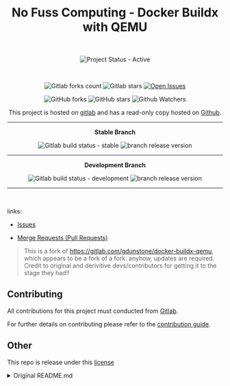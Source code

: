 <div align="center" width="100%">


# No Fuss Computing - Docker Buildx with QEMU

<br>

![Project Status - Active](https://img.shields.io/badge/Project%20Status-Active-green?logo=gitlab&style=plastic) 

<br>

![Gitlab forks count](https://img.shields.io/badge/dynamic/json?label=Forks&query=%24.forks_count&url=https%3A%2F%2Fgitlab.com%2Fapi%2Fv4%2Fprojects%2F45926238%2F&color=ff782e&logo=gitlab&style=plastic) ![Gitlab stars](https://img.shields.io/badge/dynamic/json?label=Stars&query=%24.star_count&url=https%3A%2F%2Fgitlab.com%2Fapi%2Fv4%2Fprojects%2F45926238%2F&color=ff782e&logo=gitlab&style=plastic) [![Open Issues](https://img.shields.io/badge/dynamic/json?color=ff782e&logo=gitlab&style=plastic&label=Open%20Issues&query=%24.statistics.counts.opened&url=https%3A%2F%2Fgitlab.com%2Fapi%2Fv4%2Fprojects%2F45926238%2Fissues_statistics)](https://gitlab.com/nofusscomputing/projects/docker-buildx-qemu/-/issues)



![GitHub forks](https://img.shields.io/github/forks/NofussComputing/docker-buildx-qemu?logo=github&style=plastic&color=000000&labell=Forks) ![GitHub stars](https://img.shields.io/github/stars/NofussComputing/docker-buildx-qemu?color=000000&logo=github&style=plastic) ![Github Watchers](https://img.shields.io/github/watchers/NofussComputing/docker-buildx-qemu?color=000000&label=Watchers&logo=github&style=plastic)
<br>

This project is hosted on [gitlab](https://gitlab.com/nofusscomputing/projects/docker-buildx-qemu) and has a read-only copy hosted on [Github](https://github.com/NofussComputing/docker-buildx-qemu).

----

**Stable Branch**

![Gitlab build status - stable](https://img.shields.io/badge/dynamic/json?color=ff782e&label=Build&query=0.status&url=https%3A%2F%2Fgitlab.com%2Fapi%2Fv4%2Fprojects%2F45926238%2Fpipelines%3Fref%3Dmaster&logo=gitlab&style=plastic) ![branch release version](https://img.shields.io/badge/dynamic/yaml?color=ff782e&logo=gitlab&style=plastic&label=Release&query=%24.commitizen.version&url=https%3A//gitlab.com/nofusscomputing/projects/docker-buildx-qemu%2F-%2Fraw%2Fmaster%2F.cz.yaml) 

----

**Development Branch** 

![Gitlab build status - development](https://img.shields.io/badge/dynamic/json?color=ff782e&label=Build&query=0.status&url=https%3A%2F%2Fgitlab.com%2Fapi%2Fv4%2Fprojects%2F45926238%2Fpipelines%3Fref%3Ddevelopment&logo=gitlab&style=plastic) ![branch release version](https://img.shields.io/badge/dynamic/yaml?color=ff782e&logo=gitlab&style=plastic&label=Release&query=%24.commitizen.version&url=https%3A//gitlab.com/nofusscomputing/projects/docker-buildx-qemu-%2Fraw%2Fdevelopment%2F.cz.yaml)

----
<br>

</div>

links:

- [Issues](https://gitlab.com/nofusscomputing/projects/docker-buildx-qemu/-/issues)

- [Merge Requests (Pull Requests)](https://gitlab.com/nofusscomputing/projects/docker-buildx-qemu/-/merge_requests)



> This is a fork of https://gitlab.com/gdunstone/docker-buildx-qemu, which appears to be a fork of a fork. anyhow, updates are required. Credit to original and derivitive devs/contributors for getting it to the stage they had!!


## Contributing
All contributions for this project must conducted from [Gitlab](https://gitlab.com/nofusscomputing/projects/docker-buildx-qemu).

For further details on contributing please refer to the [contribution guide](CONTRIBUTING.md).


## Other

This repo is release under this [license](LICENSE)

<details>
<summary>Original README.md</summary>

# docker-buildx-qemu

> this is a fork of https://gitlab.com/ericvh/docker-buildx-qemu
> it has been modified to not depend on a gitlab-ci template repository.


This Debian-based image allows you to easily build cross-platform images.
It's been tested with GitLab CI on gitlab.com, but it should work anywhere that docker-in-docker already works, and with a binfmt_misc enabled kernel.

## Example Usage

This GitLab example should give you an idea of how to use the image.

Dockerfile
```dockerfile
FROM alpine

RUN echo "Hello, my CPU architecture is $(uname -m)"
```

.gitlab-ci.yml
```yaml
variables:
  CI_BUILD_ARCHS: "linux/arm/v7,linux/arm64,linux/amd64"
  CI_BUILD_IMAGE: "registry.gitlab.com/ericvh/docker-buildx-qemu"

build:
  image: $CI_BUILD_IMAGE
  stage: build
  services:
    - name: docker:dind
      entrypoint: ["env", "-u", "DOCKER_HOST"]
      command: ["dockerd-entrypoint.sh"]
  variables:
    DOCKER_HOST: tcp://docker:2375/
    DOCKER_DRIVER: overlay2
    # See https://github.com/docker-library/docker/pull/166
    DOCKER_TLS_CERTDIR: ""
  retry: 2
  before_script:
    - docker login -u $CI_REGISTRY_USER -p $CI_REGISTRY_PASSWORD $CI_REGISTRY
    # Use docker-container driver to allow useful features (push/multi-platform)
    - update-binfmts --enable # Important: Ensures execution of other binary formats is enabled in the kernel
    - docker buildx create --driver docker-container --use
    - docker buildx inspect --bootstrap
  script:
    - docker buildx ls
    - docker buildx build --platform $CI_BUILD_ARCHS --progress plain --pull -t "$CI_REGISTRY_IMAGE" --push .
```

And the (partial) output:
```
#6 [linux/amd64 2/2] RUN echo "Hello, my CPU architecture is $(uname -m)"
#6 0.120 Hello, my CPU architecture is x86_64
#6 DONE 0.3s

#8 [linux/arm/v7 2/2] RUN echo "Hello, my CPU architecture is $(uname -m)"
#8 0.233 Hello, my CPU architecture is armv7l
#8 DONE 0.2s
```


</details>